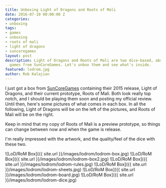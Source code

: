 ```yaml
---
title: Unboxing Light of Dragons and Roots of Mali
date: 2016-07-10 00:00:00 Z
categories:
- unboxing
tags:
- games
- unboxing
- roots of mali
- light of dragons
- suncoregames
layout: post
description: Light of Dragons and Roots of Mali are two dice-based, abstract strategy
  games from SunCoreGames. Let's unbox them and see what's inside.
featured: lodrom.jpg
author: Rob Kalajian
---
```


I just got a box from [SunCoreGames](http://suncoregames.ch/en/) containing their 2015 release, Light of Dragons, and their current prototype, Roots of Mali. Both look really top notch, and I should be playing them soon and posting my official review. Until then, here's some pictures of what comes in each box. In all the following, Light of Dragons will be on the left of the pictures, and Roots of Mali will be on the right.

Keep in mind that my copy of Roots of Mali is a preview prototype, so things can change between now and when the game is release.

I'm really impressed with the artwork, and the quality/feel of the dice with these two.

![LoD/RoM Box]({{ site.url }}/images/lodrom/lodrom-box.jpg)
![LoD/RoM Box]({{ site.url }}/images/lodrom/lodrom-box2.jpg)
![LoD/RoM Box]({{ site.url }}/images/lodrom/lodrom-rules.jpg)
![LoD/RoM Box]({{ site.url }}/images/lodrom/lodrom-sheets.jpg)
![LoD/RoM Box]({{ site.url }}/images/lodrom/lodrom-board.jpg)
![LoD/RoM Box]({{ site.url }}/images/lodrom/lodrom-dice.jpg)
